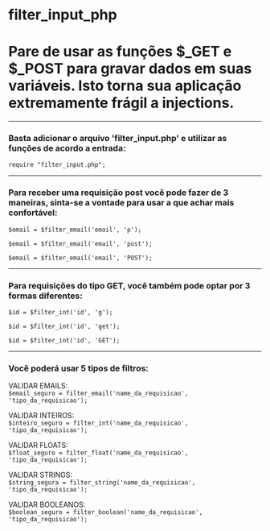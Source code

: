 # filter_input_php


Pare de usar as funções $_GET e $_POST para gravar dados em suas variáveis. Isto torna sua aplicação extremamente frágil a injections.
===

---
### Basta adicionar o arquivo 'filter_input.php' e utilizar as funções de acordo a entrada:
```require "filter_input.php";```

---
### Para receber uma requisição post você pode fazer de 3 maneiras, sinta-se a vontade para usar a que achar mais confortável:
```
$email = $filter_email('email', 'p');

$email = $filter_email('email', 'post');

$email = $filter_email('email', 'POST');
```

---
### Para requisições do tipo GET, você também pode optar por 3 formas diferentes:
```
$id = $filter_int('id', 'g');

$id = $filter_int('id', 'get');

$id = $filter_int('id', 'GET');
```

---
### Você poderá usar 5 tipos de filtros:
VALIDAR EMAILS:     
```$email_seguro = filter_email('name_da_requisicao', 'tipo_da_requisicao');```

VALIDAR INTEIROS:   
```$inteiro_seguro = filter_int('name_da_requisicao', 'tipo_da_requisicao');```

VALIDAR FLOATS:     
```$float_seguro = filter_float('name_da_requisicao', 'tipo_da_requisicao');```

VALIDAR STRINGS:    
```$string_segura = filter_string('name_da_requisicao', 'tipo_da_requisicao');```

VALIDAR BOOLEANOS:  
```$boolean_seguro = filter_boolean('name_da_requisicao', 'tipo_da_requisicao');```
